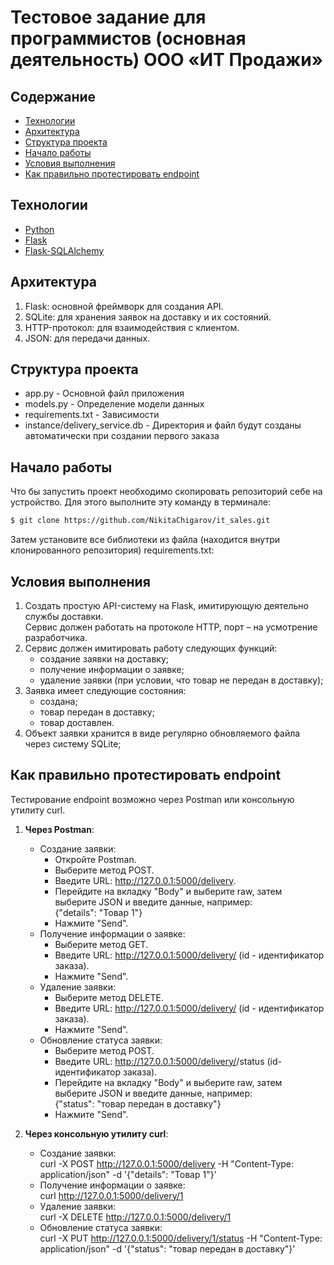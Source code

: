 # Тестовое задание для программистов (основная деятельность) ООО «ИТ Продажи»

## Содержание
- [Технологии](#технологии)
- [Архитектура](#архитектура)
- [Структура проекта](#Структура-проекта)
- [Начало работы](#начало-работы)
- [Условия выполнения](#условия-выполнения)
- [Как правильно протестировать endpoint](#как-правильно-протестировать-endpoint)

## Технологии
- [Python](https://www.python.org/)
- [Flask](https://pypi.org/project/Flask/)
- [Flask-SQLAlchemy](https://pypi.org/project/Flask-SQLAlchemy/)

## Архитектура

1. Flask: основной фреймворк для создания API.
2. SQLite: для хранения заявок на доставку и их состояний.
3. HTTP-протокол: для взаимодействия с клиентом.
4. JSON: для передачи данных.

## Структура проекта

- app.py - Основной файл приложения
- models.py - Определение модели данных
- requirements.txt - Зависимости
- instance/delivery_service.db - Директория и файл будут созданы автоматически при создании первого заказа


## Начало работы
Что бы запустить проект необходимо скопировать репозиторий себе на устройство.
Для этого выполните эту команду в терминале:

```sh
$ git clone https://github.com/NikitaChigarov/it_sales.git
```

Затем установите все библиотеки из файла (находится внутри клонированного репозитория) requirements.txt:

## Условия выполнения
1) Создать простую API-систему на Flask, имитирующую деятельно службы доставки.\
Сервис должен работать на протоколе HTTP, порт – на усмотрение разработчика.
2) Сервис должен имитировать работу следующих функций:
   - создание заявки на доставку;
   - получение информации о заявке;
   - удаление заявки (при условии, что товар не передан в доставку);
3) Заявка имеет следующие состояния:
   - создана;
   - товар передан в доставку;
   - товар доставлен.
4) Объект заявки хранится в виде регулярно обновляемого файла через систему SQLite;


## Как правильно протестировать endpoint
Тестирование endpoint возможно через Postman или консольную утилиту curl.
1. **Через Postman**:
   - Создание заявки:
     - Откройте Postman.
     - Выберите метод POST.
     - Введите URL: http://127.0.0.1:5000/delivery.
     - Перейдите на вкладку "Body" и выберите raw, затем выберите JSON и введите данные, например:\
     {"details": "Товар 1"}
     - Нажмите "Send".
   - Получение информации о заявке:
     - Выберите метод GET.
     - Введите URL: http://127.0.0.1:5000/delivery/<id> (id - идентификатор заказа).
     - Нажмите "Send".
   - Удаление заявки:
     - Выберите метод DELETE.
     - Введите URL: http://127.0.0.1:5000/delivery/<id> (id - идентификатор заказа).
     - Нажмите "Send".
   - Обновление статуса заявки:
     - Выберите метод POST.
     - Введите URL: http://127.0.0.1:5000/delivery/<id>/status (id- идентификатор заказа).
     - Перейдите на вкладку "Body" и выберите raw, затем выберите JSON и введите данные, например:\
    {"status": "товар передан в доставку"}
     - Нажмите "Send".


2. **Через консольную утилиту curl**:
   - Создание заявки:\
    curl -X POST http://127.0.0.1:5000/delivery -H "Content-Type: application/json" -d '{"details": "Товар 1"}'
   - Получение информации о заявке:\
   curl http://127.0.0.1:5000/delivery/1
   - Удаление заявки:\
   curl -X DELETE http://127.0.0.1:5000/delivery/1
   - Обновление статуса заявки:\
   curl -X PUT http://127.0.0.1:5000/delivery/1/status -H "Content-Type: application/json" -d '{"status": "товар передан в доставку"}'
